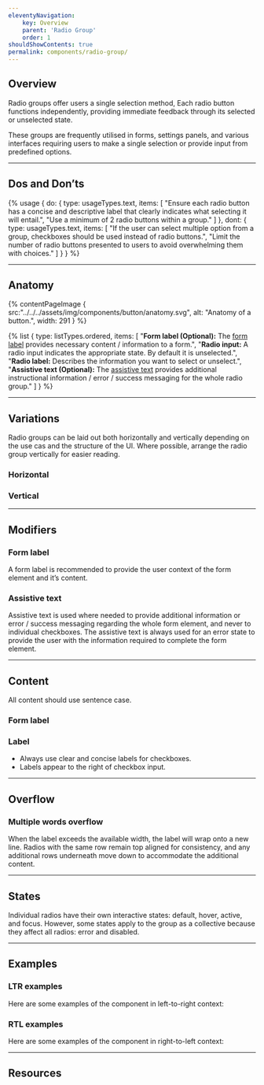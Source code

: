 ```yaml
---
eleventyNavigation:
    key: Overview
    parent: 'Radio Group'
    order: 1
shouldShowContents: true
permalink: components/radio-group/
---
```


## Overview
Radio groups offer users a single selection method,  Each radio button functions independently, providing immediate feedback through its selected or unselected state.

These groups are frequently utilised in forms, settings panels, and various interfaces requiring users to make a single selection or provide input from predefined options.

---

## Dos and Don’ts

{% usage {
    do: {
        type: usageTypes.text,
        items: [
            "Ensure each radio button has a concise and descriptive label that clearly indicates what selecting it will entail.",
            "Use a minimum of 2 radio buttons within a group."
        ]
    },
    dont: {
        type: usageTypes.text,
        items: [
            "If the user can select multiple option from a group, checkboxes should be used instead of radio buttons.",
            "Limit the number of radio buttons presented to users to avoid overwhelming them with choices."
        ]
    }
} %}

---

## Anatomy

{% contentPageImage {
    src:"../../../assets/img/components/button/anatomy.svg",
    alt: "Anatomy of a button.",
    width: 291
} %}

{% list {
    type: listTypes.ordered,
    items: [
        "**Form label (Optional):** The [form label](/components/form-label/) provides necessary content / information to a form.",
        "**Radio input:** A radio input indicates the appropriate state. By default it is unselected.",
        "**Radio label:** Describes the information you want to select or unselect.",
        "**Assistive text (Optional):** The [assistive text](/components/assistive-text/) provides additional instructional information / error / success messaging for the whole radio group."
    ]
} %}

---

## Variations
Radio groups can be laid out both horizontally and vertically depending on the use cas and the structure of the UI. Where possible, arrange the radio group vertically for easier reading.

### Horizontal

### Vertical

---

## Modifiers

### Form label
A form label is recommended to provide the user context of the form element and it’s content.

### Assistive text
Assistive text is used where needed to provide additional information or error / success messaging regarding the whole form element, and never to individual checkboxes. The assistive text is always used for an error state to provide the user with the information required to complete the form element.


---

## Content
All content should use sentence case.

### Form label

### Label
- Always use clear and concise labels for checkboxes.
- Labels appear to the right of checkbox input.

---

## Overflow

### Multiple words overflow

When the label exceeds the available width, the label will wrap onto a new line. Radios with the same row remain top aligned for consistency, and any additional rows underneath move down to accommodate the additional content.

---

## States
Individual radios have their own interactive states: default, hover, active, and focus. However, some states apply to the group as a collective because they affect all radios: error and disabled.

---

## Examples

### LTR examples
Here are some examples of the component in left-to-right context:

### RTL examples
Here are some examples of the component in right-to-left context:

---

## Resources
